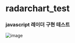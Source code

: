 # radarchart_test
### javascript 레이더 구현 테스트

![image](https://user-images.githubusercontent.com/39644202/214311102-75a1b169-18fe-4f81-8471-48c816f4bd99.png)
